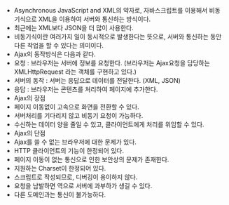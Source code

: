 - Asynchronous JavaScript and XML의 약자로, 자바스크립트를 이용해서 비동기식으로 XML을 이용하여 서버와 통신하는 방식이다.
- 최근에는 XML보다 JSON을 더 많이 사용한다.
- 비동기식이란 여러가지 일이 동시적으로 발생한다는 뜻으로, 서버와 통신하는 동안 다른 작업을 할 수 있다는 의미이다.
- Ajax의 동작방식은 다음과 같다.
- 요청 : 브라우저는 서버에 정보를 요청한다.  (브라우저는 Ajax요청을 담당하는 XMLHttpRequest 라는 객체를 구현하고 있다.)
- 서버의 동작 : 서버는 응답으로 데이터를 전달한다. (XML, JSON)
- 응답 : 브라우저는 콘텐츠를 처리하여 페이지에 추가한다.
- Ajax의 장점
- 페이지 이동없이 고속으로 화면을 전환할 수 있다.
- 서버처리를 기다리지 않고 비동기 요청이 가능하다.
- 수신하는 데이터 양을 줄일 수 있고, 클라이언트에게 처리를 위임할 수 있다.
- Ajax의 단점
- Ajax를 쓸 수 없는 브라우저에 대한 문제가 있다.
- HTTP 클라이언트의 기능이 한정되어 있다.
- 페이지 이동이 없는 통신으로 인한 보안상의 문제가 존재한다.
- 지원하는 Charset이 한정되어 있다.
- 스크립트로 작성되므로, 디버깅이 용이하지 않다.
- 요청을 남발하면 역으로 서버에 과부하가 생길 수 있다.
- 다른 도메인과는 통신이 불가능하다.

